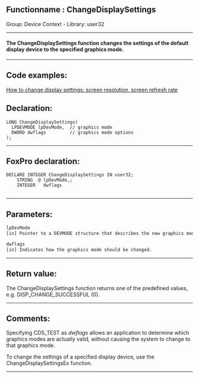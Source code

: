 <link rel="stylesheet" type="text/css" href="../../css/win32api.css">  
<link rel="stylesheet" href="https://cdnjs.cloudflare.com/ajax/libs/font-awesome/4.7.0/css/font-awesome.min.css">

## Functionname : ChangeDisplaySettings
Group: Device Context - Library: user32    
***  


#### The ChangeDisplaySettings function changes the settings of the default display device to the specified graphics mode. 
***  


## Code examples:
[How to change display settings: screen resolution, screen refresh rate](../../samples/sample_374.md)  

## Declaration:
```foxpro  
LONG ChangeDisplaySettings(
  LPDEVMODE lpDevMode,  // graphics mode
  DWORD dwflags         // graphics mode options
);  
```  
***  


## FoxPro declaration:
```foxpro  
DECLARE INTEGER ChangeDisplaySettings IN user32;
	STRING  @ lpDevMode,;
	INTEGER   dwflags
  
```  
***  


## Parameters:
```txt  
lpDevMode
[in] Pointer to a DEVMODE structure that describes the new graphics mode.

dwflags
[in] Indicates how the graphics mode should be changed.  
```  
***  


## Return value:
The ChangeDisplaySettings function returns one of the predefined values, e.g. DISP_CHANGE_SUCCESSFUL (0).  
***  


## Comments:
Specifying CDS_TEST as <Em>dwflags</Em> allows an application to determine which graphics modes are actually valid, without causing the system to change to that graphics mode.  
  
To change the settings of a specified display device, use the ChangeDisplaySettingsEx function.  
  
***  

